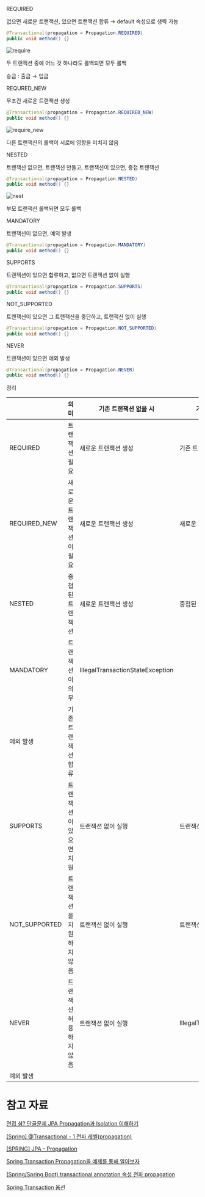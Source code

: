 REQUIRED

없으면 새로운 트랜잭션, 있으면 트랜잭션 합류 → default 속성으로 생략 가능

```java
@Transactional(propagation = Propagation.REQUIRED)
public void method() {}
```

![require](https://user-images.githubusercontent.com/86050295/209550310-254af8c1-99ad-4461-be0c-843f459343c1.png)

두 트랜잭션 중에 어느 것 하나라도 롤백되면 모두 롤백

송금 : 출금 → 입금

REQURED_NEW

무조건 새로운 트랜잭션 생성

```java
@Transactional(propagation = Propagation.REQUIRED_NEW)
public void method() {}
```

![require_new](https://user-images.githubusercontent.com/86050295/209550308-11e92108-07c5-4d90-81ae-6b2dfdf87aa0.png)

다른 트랜잭션의 롤백이 서로에 영향을 미치지 않음

NESTED

트랜잭션 없으면, 트랜잭션 만들고, 트랜잭션이 있으면, 중첩 트랜잭션

```java
@Transactional(propagation = Propagation.NESTED)
public void method() {}
```

![nest](https://user-images.githubusercontent.com/86050295/209550312-dead4643-b15b-4cbf-9f2e-75850bbd5592.png)


부모 트랜잭션 롤백되면 모두 롤백

MANDATORY

트랜잭션이 없으면, 예외 발생

```java
@Transactional(propagation = Propagation.MANDATORY)
public void method() {}
```

SUPPORTS

트랜잭션이 있으면 합류하고, 없으면 트랜잭션 없이 실행

```java
@Transactional(propagation = Propagation.SUPPORTS)
public void method() {}
```

NOT_SUPPORTED

트랜잭션이 있으면 그 트랜잭션을 중단하고, 트랜잭션 없이 실행

```java
@Transactional(propagation = Propagation.NOT_SUPPORTED)
public void method() {}
```

NEVER

트랜잭션이 있으면 예외 발생

```java
@Transactional(propagation = Propagation.NEVER)
public void method() {}
```

정리

|  | 의미 | 기존 트랜잭션 없을 시 | 기존 트랜잭션 존재 할시 |
| --- | --- | --- | --- |
| REQUIRED | 트랜잭션 필요 | 새로운 트랜잭션 생성 | 기존 트랜잭션에 합류 |
| REQUIRED_NEW | 새로운 트랜잭션이 필요 | 새로운 트랜잭션 생성 | 새로운 트랜잭션 생성 |
| NESTED | 중첩된 트랜잭션 | 새로운 트랜잭션 생성 | 중첩된 트랜잭션 생성 |
| MANDATORY | 트랜잭션이 의무 | IllegalTransactionStateException
예외 발생 | 기존 트랜잭션 합류 |
| SUPPORTS | 트랜잭션이 있으면 지원 | 트랜잭션 없이 실행 | 트랜잭션에 합류 |
| NOT_SUPPORTED | 트랜잭션을 지원하지 않음 | 트랜잭션 없이 실행 | 트랜잭션 없이 실행 |
| NEVER | 트랜잭션 허용하지 않음 | 트랜잭션 없이 실행 | IllegalTransactionStateException
예외 발생 |

# 참고 자료

[](https://www.baeldung.com/spring-transactional-propagation-isolation)

[면접 셤? 단골문제 JPA Propagation과 Isolation 이해하기](https://devocean.sk.com/blog/techBoardDetail.do?ID=163799)

[[Spring] @Transactional - 1 전파 레벨(propagation)](https://n1tjrgns.tistory.com/266)

[[SPRING] JPA - Propagation](https://velog.io/@french_ruin/SPRING-JPA-Propagation)

[Spring Transaction Propagation을 예제를 통해 알아보자](https://oingdaddy.tistory.com/28)

[(Spring/Spring Boot) transactional annotation 속성 전파 propagation](https://lion-king.tistory.com/entry/SpringSpring-Boot-Transactional-%EC%98%B5%EC%85%98-propagation-isolation)

[Spring Transaction 옵션](https://taetaetae.github.io/2016/10/08/20161008/)

